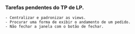 ### Tarefas pendentes do TP de LP.
	- Centralizar e padronizar as views.
	- Procurar uma forma de exibir o andamento de um pedido.
	- Não fechar a janela com o botão de fechar.